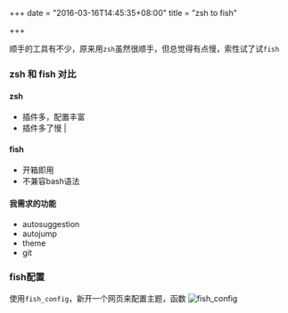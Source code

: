 +++
date = "2016-03-16T14:45:35+08:00"
title = "zsh to fish"

+++

顺手的工具有不少，原来用`zsh`虽然很顺手，但总觉得有点慢，索性试了试`fish`


### zsh 和 fish 对比

#### zsh 

* 插件多，配置丰富 
* 插件多了慢 |

#### fish 

* 开箱即用 
* 不兼容bash语法

#### 我需求的功能

* autosuggestion
* autojump
* theme
* git


### fish配置

使用`fish_config`，新开一个网页来配置主题，函数
![fish_config]("https://c1ay.github.io/static/fish_config.img")